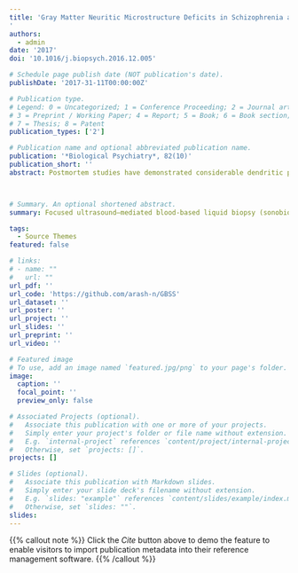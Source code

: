 ```yaml
---
title: 'Gray Matter Neuritic Microstructure Deficits in Schizophrenia and Bipolar Disorder
'
authors:
  - admin
date: '2017'
doi: '10.1016/j.biopsych.2016.12.005'

# Schedule page publish date (NOT publication's date).
publishDate: '2017-31-11T00:00:00Z'

# Publication type.
# Legend: 0 = Uncategorized; 1 = Conference Proceeding; 2 = Journal article;
# 3 = Preprint / Working Paper; 4 = Report; 5 = Book; 6 = Book section;
# 7 = Thesis; 8 = Patent
publication_types: ['2']

# Publication name and optional abbreviated publication name.
publication: '*Biological Psychiatry*, 82(10)'
publication_short: ''
abstract: Postmortem studies have demonstrated considerable dendritic pathologies among persons with schizophrenia and to some extent among those with bipolar I disorder. Modeling gray matter (GM) microstructural properties is now possible with a recently proposed diffusion-weighted magnetic resonance imaging modeling technique neurite orientation dispersion and density imaging. This technique may bridge the gap between neuroimaging and histopathological findings. We performed an extended series of multishell diffusion-weighted imaging and other structural imaging series using 3T magnetic resonance imaging. Participants scanned included individuals with schizophrenia (n = 36), bipolar I disorder (n = 29), and healthy controls (n = 35). GM-based spatial statistics was used to compare neurite orientation dispersion and density imaging-driven microstructural measures (orientation dispersion index and neurite density index, NDI) among groups and to assess their relationship with neurocognitive performance. We also investigated the accuracy of these measures in the prediction of group membership, and whether combining them with cortical thickness and white matter fractional anisotropy further improved accuracy.  The GM-NDI was significantly lower in temporal pole, anterior parahippocampal gyrus, and hippocampus of the schizophrenia patients than the healthy controls. The GM-NDI of patients with bipolar I disorder did not differ significantly from either schizophrenia patients or healthy controls, and it was intermediate between the two groups in the post hoc analysis. Regardless of diagnosis, higher performance in spatial working memory was significantly associated with higher GM-NDI mainly in the frontotemporal areas. The addition of GM-NDI to cortical thickness resulted in higher accuracy to predict group membership. GM-NDI captures brain differences in the major psychoses that are not accessible with other structural magnetic resonance imaging methods. Given the strong association of GM-NDI with disease state and neurocognitive performance, its potential utility for biological subtyping should be further explored.



# Summary. An optional shortened abstract.
summary: Focused ultrasound–mediated blood-based liquid biopsy (sonobiopsy) improves detection of biomarkers of neurodegeneration from spatially targeted brain regions into the blood circulation compared with liquid biopsy without focused ultrasound.

tags:
  - Source Themes
featured: false

# links:
# - name: ""
#   url: ""
url_pdf: ''
url_code: 'https://github.com/arash-n/GBSS'
url_dataset: ''
url_poster: ''
url_project: ''
url_slides: ''
url_preprint: ''
url_video: ''

# Featured image
# To use, add an image named `featured.jpg/png` to your page's folder.
image:
  caption: ''
  focal_point: ''
  preview_only: false

# Associated Projects (optional).
#   Associate this publication with one or more of your projects.
#   Simply enter your project's folder or file name without extension.
#   E.g. `internal-project` references `content/project/internal-project/index.md`.
#   Otherwise, set `projects: []`.
projects: []

# Slides (optional).
#   Associate this publication with Markdown slides.
#   Simply enter your slide deck's filename without extension.
#   E.g. `slides: "example"` references `content/slides/example/index.md`.
#   Otherwise, set `slides: ""`.
slides:
---
```



{{% callout note %}}
Click the _Cite_ button above to demo the feature to enable visitors to import publication metadata into their reference management software.
{{% /callout %}}
